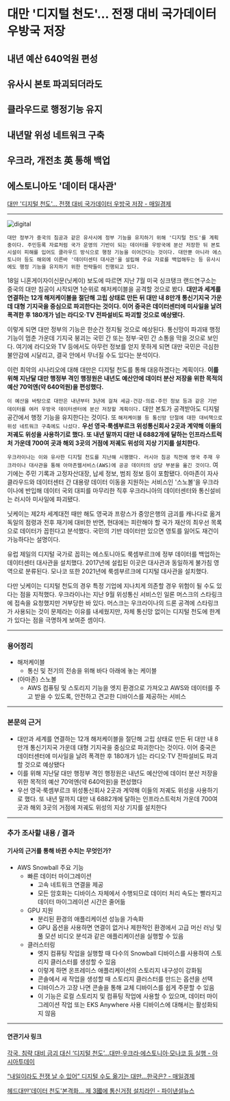 # 대만 '디지털 천도'… 전쟁 대비 국가데이터 우방국 저장
## 내년 예산 640억원 편성
## 유사시 본토 파괴되더라도
## 클라우드로 행정기능 유지
## 내년말 위성 네트워크 구축
## 우크라, 개전초 英 통해 백업
## 에스토니아도 '데이터 대사관'
[대만 '디지털 천도'… 전쟁 대비 국가데이터 우방국 저장 - 매일경제](https://n.news.naver.com/article/newspaper/009/0005231859?date=20231219)

---

![digital](https://github.com/hansojin/NIE/assets/112622663/c626d419-89c9-42c0-9e59-914f81949e75)

`대만 정부가 중국의 침공과 같은 유사시에 정부 기능을 유지하기 위해 '디지털 천도'를 계획 중이다. 주민등록 자료처럼 국가 운영의 기반이 되는 데이터를 우방국에 분산 저장한 뒤 본토 시설이 피해를 입어도 클라우드 방식으로 행정 기능을 이어간다는 것이다. 대만뿐 아니라 에스토니아 등도 해외에 이른바 '데이터센터 대사관'을 설립해 주요 자료를 백업해두는 등 유사시에도 행정 기능을 유지하기 위한 전략들이 진행되고 있다.`

18일 니혼게이자이신문(닛케이) 보도에 따르면 지난 7월 미국 싱크탱크 랜드연구소는 중국의 대만 침공이 시작되면 1순위로 해저케이블을 공격할 것으로 봤다. **대만과 세계를 연결하는 12개 해저케이블을 절단해 고립 상태로 만든 뒤 대만 내 8만개 통신기지국 가운데 대형 기지국을 중심으로 파괴한다는 것이다. 이어 중국은 데이터센터에 미사일을 날려 폭격한 후 180개가 넘는 라디오·TV 전파설비도 파괴할 것으로 예상됐다.**

이렇게 되면 대만 정부의 기능은 한순간 정지될 것으로 예상된다. 통신망이 파괴돼 행정 기능이 멈춘 가운데 기지국 붕괴는 국민 간 또는 정부·국민 간 소통을 막을 것으로 보인다. 여기에 라디오와 TV 등에서도 아무런 정보를 얻지 못하게 되면 대만 국민은 극심한 불안감에 시달리고, 결국 안에서 무너질 수도 있다는 분석이다.

이런 최악의 시나리오에 대해 대만은 디지털 천도를 통해 대응하겠다는 계획이다. **이를 위해 지난달 대만 행정부 격인 행정원은 내년도 예산안에 데이터 분산 저장을 위한 목적의 예산 70억엔(약 640억원)을 편성했다.**

`이 예산을 바탕으로 대만은 내년부터 3년에 걸쳐 세금·건강·의료·주민 정보 등과 같은 기반 데이터를 여러 우방국 데이터센터에 분산 저장할 계획이다.` 대만 본토가 공격받아도 디지털 공간에서 행정 기능을 유지한다는 것이다. 또 `해저케이블 등 통신망 단절에 대한 대비책으로 위성 네트워크 구축에도 나섰다.` **우선 영국·룩셈부르크 위성통신회사 2곳과 계약해 이들의 저궤도 위성을 사용하기로 했다. 또 내년 말까지 대만 내 6882개에 달하는 인프라스트럭처 가운데 700여 곳과 해외 3곳의 거점에 저궤도 위성의 지상 기지를 설치한다.**

`우크라이나는 이와 유사한 디지털 천도를 지난해 시행했다. 러시아 침공 직전에 영국 주재 우크라이나 대사관을 통해 아마존웹서비스(AWS)에 공공 데이터의 상당 부분을 옮긴 것이다`. 여기에는 주민 기록과 고정자산대장, 납세 정보, 범죄 정보 등이 포함됐다. 아마존이 자사 클라우드와 데이터센터 간 대용량 데이터 이동을 지원하는 서비스인 '스노볼'을 우크라이나에 반입해 데이터 국외 대피를 마무리한 직후 우크라니아의 데이터센터와 통신설비는 러시아 미사일에 파괴됐다.

닛케이는 제2차 세계대전 때만 해도 영국과 프랑스가 중앙은행의 금괴를 캐나다로 옮겨 독일의 점령과 전후 재기에 대비한 반면, 현대에는 피란해야 할 국가 재산의 최우선 목록으로 데이터가 꼽힌다고 분석했다. 국민의 기반 데이터만 있으면 영토를 잃어도 재건이 가능하다는 설명이다.

유럽 제일의 디지털 국가로 꼽히는 에스토니아도 룩셈부르크에 정부 데이터를 백업하는 데이터센터 대사관을 설치했다. 2017년에 설립된 이곳은 대사관과 동일하게 불가침 영역으로 분류된다. 모나코 또한 2021년에 룩셈부르크에 디지털 대사관을 설치했다.

다만 닛케이는 디지털 천도의 경우 특정 기업에 지나치게 의존할 경우 위험이 될 수도 있다는 점을 지적했다. 우크라이나는 지난 9월 위성통신 서비스인 일론 머스크의 스타링크에 접속을 요청했지만 거부당한 바 있다. 머스크는 우크라이나의 드론 공격에 스타링크가 사용되는 것이 문제라는 이유를 내세웠지만, 자체 통신망 없이는 디지털 천도에 한계가 있다는 점을 극명하게 보여준 셈이다.

---

### 용어정리

* 해저케이블
    * 통신 및 전기의 전송을 위해 바다 아래에 놓는 케이블
* (아마존) 스노볼
    * AWS 컴퓨팅 및 스토리지 기능을 엣지 환경으로 가져오고 AWS와 데이터를 주고 받을 수 있도록, 안전하고 견고한 디바이스를 제공하는 서비스

---

### 본문의 근거 

* 대만과 세계를 연결하는 12개 해저케이블을 절단해 고립 상태로 만든 뒤 대만 내 8만개 통신기지국 가운데 대형 기지국을 중심으로 파괴한다는 것이다. 이어 중국은 데이터센터에 미사일을 날려 폭격한 후 180개가 넘는 라디오·TV 전파설비도 파괴할 것으로 예상됐다
* 이를 위해 지난달 대만 행정부 격인 행정원은 내년도 예산안에 데이터 분산 저장을 위한 목적의 예산 70억엔(약 640억원)을 편성했다
* 우선 영국·룩셈부르크 위성통신회사 2곳과 계약해 이들의 저궤도 위성을 사용하기로 했다. 또 내년 말까지 대만 내 6882개에 달하는 인프라스트럭처 가운데 700여 곳과 해외 3곳의 거점에 저궤도 위성의 지상 기지를 설치한다

---

### 추가 조사할 내용 / 결과 
#### 기사의 근거를 통해 바뀐 수치는 무엇인가?

* AWS Snowball 주요 기능
    * 빠른 데이터 마이그레이션
        * 고속 네트워크 연결을 제공
        * 모든 암호화는 디바이스 자체에서 수행되므로 데이터 처리 속도는 빨라지고 데이터 마이그레이션 시간은 줄어듦
    * GPU 지원
        * 분리된 환경의 애플리케이션 성능을 가속화
        * GPU 옵션을 사용하면 연결이 없거나 제한적인 환경에서 고급 머신 러닝 및 풀 모션 비디오 분석과 같은 애플리케이션을 실행할 수 있음
    * 클러스터링
        * 엣지 컴퓨팅 작업을 실행할 때 다수의 Snowball 디바이스를 사용하여 스토리지 클러스터를 생성할 수 있음
        * 이렇게 하면 온프레미스 애플리케이션의 스토리지 내구성이 강화됨
        * 콘솔에서 새 작업을 생성할 때 스토리지 클러스터를 만드는 옵션을 선택
        * 디바이스가 고장 나면 콘솔을 통해 교체 디바이스를 쉽게 주문할 수 있음
        * 이 기능은 로컬 스토리지 및 컴퓨팅 작업에 사용할 수 있으며, 데이터 마이그레이션 작업 또는 EKS Anywhere 사용 디바이스에 대해서는 활성화되지 않음

--- 

#### 연관기사 링크

[각국, 침략 대비 금괴 대신 ‘디지털 천도’...대만·우크라·에스토니아·모나코 등 실행 - 아시아투데이](https://www.asiatoday.co.kr/view.php?key=20231218010010310)

[“내일이라도 전쟁 날 수 있어” 디지털 수도 옮기는 대만…한국은? - 매일경제](https://www.mk.co.kr/news/world/10901562)

[헤드대만'데이터 천도'본격화… 제 3國에 통신거점 설치라인 - 파이낸셜뉴스](https://www.fnnews.com/news/202312181754276756)
